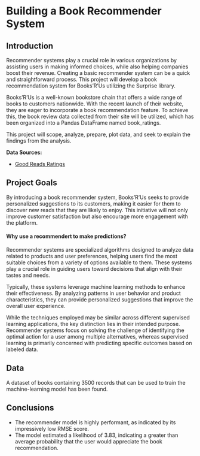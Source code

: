 # Building a Book Recommender System

## Introduction
Recommender systems play a crucial role in various organizations by assisting users in making informed choices, while also helping companies boost their revenue. Creating a basic recommender system can be a quick and straightforward process. This project will develop a book recommendation system for Books’R’Us utilizing the Surprise library.

Books’R’Us is a well-known bookstore chain that offers a wide range of books to customers nationwide. With the recent launch of their website, they are eager to incorporate a book recommendation feature. To achieve this, the book review data collected from their site will be utilized, which has been organized into a Pandas DataFrame named book_ratings.

This project will scope, analyze, prepare, plot data, and seek to explain the findings from the analysis.

**Data Sources:**

- [Good Reads Ratings](https://raw.githubusercontent.com/tyrantdavis/datasets/refs/heads/main/goodreads_ratings.csv)


## Project Goals
By introducing a book recommender system, Books’R’Us seeks to provide personalized suggestions to its customers, making it easier for them to discover new reads that they are likely to enjoy. This initiative will not only improve customer satisfaction but also encourage more engagement with the platform.



#### Why use a recommendert to make predictions?
Recommender systems are specialized algorithms designed to analyze data related to products and user preferences, helping users find the most suitable choices from a variety of options available to them. These systems play a crucial role in guiding users toward decisions that align with their tastes and needs.

Typically, these systems leverage machine learning methods to enhance their effectiveness. By analyzing patterns in user behavior and product characteristics, they can provide personalized suggestions that improve the overall user experience.

While the techniques employed may be similar across different supervised learning applications, the key distinction lies in their intended purpose. Recommender systems focus on solving the challenge of identifying the optimal action for a user among multiple alternatives, whereas supervised learning is primarily concerned with predicting specific outcomes based on labeled data.

## Data
A dataset of books containing 3500 records that can be used to train the machine-learning model has been found. 


## Conclusions
- The recommender model is highly performant, as indicated by its impressively low RMSE score.
- The model estimated a likelihood of 3.83, indicating a greater than average probability that the user would appreciate the book recommendation.
